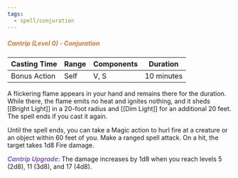 ```yaml
---
tags:
  - spell/conjuration
---
```

##### *<span style="color:rgb(203, 123, 55)">Cantrip (Level 0) - Conjuration</span>*

| Casting Time | Range | Components | Duration   |
| ------------ | ----- | ---------- | ---------- |
| Bonus Action | Self  | V, S       | 10 minutes |


A flickering flame appears in your hand and remains there for the duration. While there, the flame emits no heat and ignites nothing, and it sheds [[Bright Light]] in a 20-foot radius and [[Dim Light]] for an additional 20 feet. The spell ends if you cast it again.  

Until the spell ends, you can take a Magic action to hurl fire at a creature or an object within 60 feet of you. Make a ranged spell attack. On a hit, the target takes 1d8 Fire damage.  

**<span style="color:rgb(134, 93, 187)">_Cantrip Upgrade_</span>**: The damage increases by 1d8 when you reach levels 5 (2d8), 11 (3d8), and 17 (4d8).